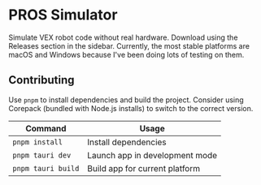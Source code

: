 # PROS Simulator

Simulate VEX robot code without real hardware. Download using the Releases section in the sidebar. Currently, the most stable platforms are macOS and Windows because I've been doing lots of testing on them.

## Contributing

Use `pnpm` to install dependencies and build the project. Consider using Corepack (bundled with Node.js installs) to switch to the correct version.

|      Command       |             Usage              |
|--------------------|--------------------------------|
| `pnpm install`     | Install dependencies           |
| `pnpm tauri dev`   | Launch app in development mode |
| `pnpm tauri build` | Build app for current platform |
